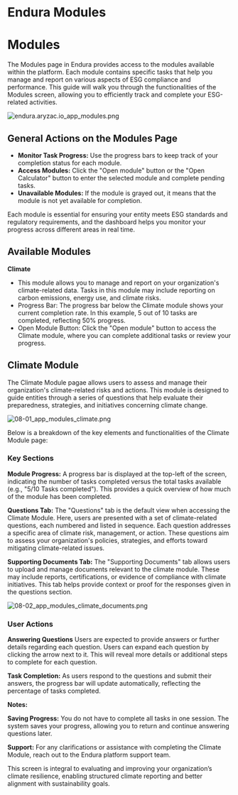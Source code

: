 # Endura Modules

# **Modules**

The Modules page in Endura provides access to the modules available within the platform. Each module contains specific tasks that help you manage and report on various aspects of ESG compliance and performance. This guide will walk you through the functionalities of the Modules screen, allowing you to efficiently track and complete your ESG-related activities.

![endura.aryzac.io\_app\_modules.png](https://docs.endura.earth/endura.aryzac.io_app_modules.png)

## **General Actions on the Modules Page**

- **Monitor Task Progress:** Use the progress bars to keep track of your completion status for each module.
- **Access Modules:** Click the "Open module" button or the "Open Calculator" button to enter the selected module and complete pending tasks.
- **Unavailable Modules:** If the module is grayed out, it means that the module is not yet available for completion.

Each module is essential for ensuring your entity meets ESG standards and regulatory requirements, and the dashboard helps you monitor your progress across different areas in real time.

## **Available Modules**

**Climate**

- This module allows you to manage and report on your organization's climate-related data. Tasks in this module may include reporting on carbon emissions, energy use, and climate risks.
- Progress Bar: The progress bar below the Climate module shows your current completion rate. In this example, 5 out of 10 tasks are completed, reflecting 50% progress.
- Open Module Button: Click the "Open module" button to access the Climate module, where you can complete additional tasks or review your progress.

## **Climate Module**

The Climate Module pagae allows users to assess and manage their organization's climate-related risks and actions. This module is designed to guide entities through a series of questions that help evaluate their preparedness, strategies, and initiatives concerning climate change.

![08-01\_app\_modules\_climate.png](https://docs.endura.earth/08-01_app_modules_climate.png)

Below is a breakdown of the key elements and functionalities of the Climate Module page:

### **Key Sections**

**Module Progress:** A progress bar is displayed at the top-left of the screen, indicating the number of tasks completed versus the total tasks available (e.g., "5/10 Tasks completed"). This provides a quick overview of how much of the module has been completed.

**Questions Tab:** The "Questions" tab is the default view when accessing the Climate Module. Here, users are presented with a set of climate-related questions, each numbered and listed in sequence. Each question addresses a specific area of climate risk, management, or action. These questions aim to assess your organization's policies, strategies, and efforts toward mitigating climate-related issues.

**Supporting Documents Tab:** The "Supporting Documents" tab allows users to upload and manage documents relevant to the climate module. These may include reports, certifications, or evidence of compliance with climate initiatives. This tab helps provide context or proof for the responses given in the questions section.

![08-02\_app\_modules\_climate\_documents.png](https://docs.endura.earth/08-02_app_modules_climate_documents.png)

### **User Actions**

**Answering Questions** Users are expected to provide answers or further details regarding each question. Users can expand each question by clicking the arrow next to it. This will reveal more details or additional steps to complete for each question.

**Task Completion:** As users respond to the questions and submit their answers, the progress bar will update automatically, reflecting the percentage of tasks completed.

**Notes:**

**Saving Progress:** You do not have to complete all tasks in one session. The system saves your progress, allowing you to return and continue answering questions later.

**Support:** For any clarifications or assistance with completing the Climate Module, reach out to the Endura platform support team.

This screen is integral to evaluating and improving your organization’s climate resilience, enabling structured climate reporting and better alignment with sustainability goals.
